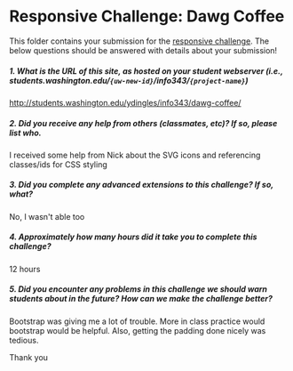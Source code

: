 # Responsive Challenge: Dawg Coffee

This folder contains your submission for the [responsive challenge](http://faculty.washington.edu/mikefree/info343/#/challenges/responsive). The below questions should be answered with details about your submission!

##### 1. What is the URL of this site, as hosted on your student webserver (i.e., students.washington.edu/<code>{uw-new-id}</code>/info343/<code>{project-name}</code>) #####
http://students.washington.edu/ydingles/info343/dawg-coffee/

##### 2. Did you receive any help from others (classmates, etc)? If so, please list who. #####
I received some help from Nick about the SVG icons and referencing classes/ids for CSS styling

##### 3. Did you complete any advanced extensions to this challenge? If so, what? #####
No, I wasn't able too

##### 4. Approximately how many hours did it take you to complete this challenge? #####
12 hours

##### 5. Did you encounter any problems in this challenge we should warn students about in the future? How can we make the challenge better? #####
Bootstrap was giving me a lot of trouble. More in class practice would bootstrap would be helpful.
Also, getting the padding done nicely was tedious.

Thank you


